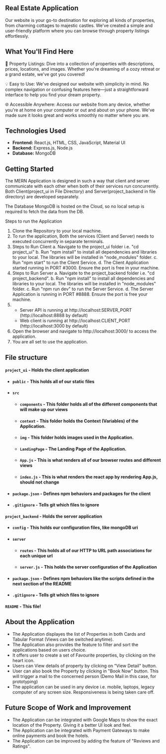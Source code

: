 ## Real Estate Application
Our website is your go-to destination for exploring all kinds of properties, from charming cottages to majestic castles. We've created a simple and user-friendly platform where you can browse through property listings effortlessly.


## What You'll Find Here
🏰 Property Listings: Dive into a collection of properties with descriptions, prices, locations, and images. Whether you're dreaming of a cozy retreat or a grand estate, we've got you covered!

💡 Easy to Use: We've designed our website with simplicity in mind. No complex navigation or confusing features here—just a straightforward interface to help you find your dream property.

🌐 Accessible Anywhere: Access our website from any device, whether you're at home on your computer or out and about on your phone. We've made sure it looks great and works smoothly no matter where you are.


## Technologies Used

- **Frontend:** React.js, HTML, CSS, JavaScript, Material UI
- **Backend:** Express.js, Node.js
- **Database:** MongoDB


## Getting Started
The MERN Application is designed in such a way that client and server communicate with each other when both of their services run concurrently. Both Client(project_ui in File Directory) and Server(project_backend in file directory) are developed separately.

The Database MongoDB is hosted on the Cloud, so no local setup is required to fetch the data from the DB.

Steps to run the Application
1. Clone the Repository to your local machine.
2. To run the application, Both the services (Client and Server) needs to executed concurrently in separate terminals.
3. Steps to Run Client
    a. Navigate to the project_ui folder i.e. "cd project_ui"
    b. Run "npm install" to install all dependencies and libraries to your local. The libraries will be installed in "node_modules" folder.
    c. Run "npm start" to run the Client Service.
    d. The Client Application started running in PORT #3000. Ensure the port is free in your machine.
4. Steps to Run Server
    a. Navigate to the project_backend folder i.e. "cd project_backend".
    b. Run "npm install" to install all dependencies and libraries to your local. The libraries will be installed in "node_modules" folder.
    c. Run "npm run dev" to run the Server Service.
    d. The Server Application is running in PORT #8888. Ensure the port is free your machine.
5. - Server API is running at http://localhost:SERVER_PORT (http://localhost:8888 by default)
   - Web client is running at http://localhost:CLIENT_PORT (http://localhost:3000 by default)
6. Open the browser and navigate to http://localhost:3000/ to access the application.
7. You are all set to use the application.


## File structure
#### `project_ui` - Holds the client application
- #### `public` - This holds all of our static files
- #### `src`
    - #### `components` - This folder holds all of the different components that will make up our views
    - #### `context` - This folder holds the Context (Variables) of the Application.
    - #### `img` - This folder holds images used in the Application.
    - #### `LandingPage` - The Landing Page of the Application.
    - #### `App.js` - This is what renders all of our browser routes and different views
    - #### `index.js` - This is what renders the react app by rendering App.js, should not change
- #### `package.json` - Defines npm behaviors and packages for the client
- #### `.gitignore` - Tells git which files to ignore
#### `project_backend` - Holds the server application
- #### `config` - This holds our configuration files, like mongoDB uri
- #### `server`
    - #### `routes` - This holds all of our HTTP to URL path associations for each unique url
    - #### `server.js` - This holds the server configuration of the Application
- #### `package.json` - Defines npm behaviors like the scripts defined in the next section of the README
- #### `.gitignore` - Tells git which files to ignore
#### `README` - This file!

## About the Application
- The Application displayes the list of Properties in both Cards and Tabular Format (Views can be switched anytime).
- The Application also provides the feature to filter and sort the applications based on users choice.
- It offers user to create a set of Favourite properties, by clicking on the heart icon.
- Users can View details of property by clicking on "View Detail" button.
- User can also book the Property by clicking in "Book Now" button. This will trigger a mail to the concerned person (Demo Mail in this case, for prototyping)
- The application can be used in any device i.e. mobile, laptops, legacy computer of any screen size. Responsiveness is being taken care off.

## Future Scope of Work and Improvement
- The Application can be integrated with Google Maps to show the exact location of the Property. Giving it a better UI look and feel.
- The Application can be integrated with Payment Gateways to make online payments and book the hotels.
- The Application can be improved by adding the feature of "Reviews and Ratings".
